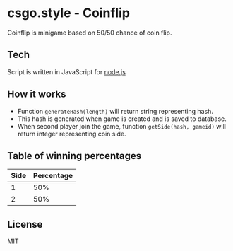 # csgo.style - Coinflip

Coinflip is minigame based on 50/50 chance of coin flip.

## Tech

Script is written in JavaScript for [node.js]

## How it works

- Function `generateHash(length)` will return string representing hash.
- This hash is generated when game is created and is saved to database. 
- When second player join the game, function `getSide(hash, gameid)` will return integer representing coin side.

## Table of winning percentages
| Side | Percentage |
| ------ | ------ |
| 1 | 50% |
| 2 | 50% |

License
----

MIT

[node.js]: <http://nodejs.org>
